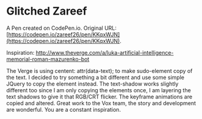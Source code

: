 # Glitched Zareef

A Pen created on CodePen.io. Original URL: [https://codepen.io/zareef26/pen/KKqxWJN](https://codepen.io/zareef26/pen/KKqxWJN).

Inspiration: http://www.theverge.com/a/luka-artificial-intelligence-memorial-roman-mazurenko-bot

The Verge is using centent: attr(data-text);  to make sudo-element copy of the text. I decided to try something a bit different and use some simple JQuery to copy the element instead.
The text-shadow works slightly different too since I am only copying the elements once, I am layering the text shadows to give it that RGB/CRT flicker.
The keyframe animations are copied and altered. 
Great work to the Vox team, the story and development are wonderful. You are a constant inspiration.

